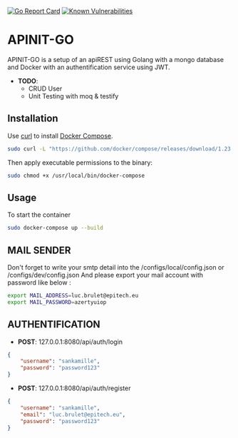 [![Go Report Card](https://goreportcard.com/badge/github.com/lbrulet/APINIT-GO)](https://goreportcard.com/report/github.com/lbrulet/APINIT-GO)
[![Known Vulnerabilities](https://snyk.io//test/github/lbrulet/APINIT-GO/badge.svg?targetFile=Gopkg.lock)](https://snyk.io//test/github/lbrulet/APINIT-GO?targetFile=Gopkg.lock)

  
    

  
# APINIT-GO

APINIT-GO is a setup of an apiREST using Golang with a mongo database and Docker with an authentification service using JWT.

* __TODO__:
    - CRUD User
    - Unit Testing with moq & testify

## Installation

Use [curl](https://curl.haxx.se/) to install [Docker Compose](https://docs.docker.com/compose/install/#install-compose).

```bash
sudo curl -L "https://github.com/docker/compose/releases/download/1.23.1/docker-compose-$(uname -s)-$(uname -m)" -o /usr/local/bin/docker-compose
```
Then apply executable permissions to the binary:

```bash
sudo chmod +x /usr/local/bin/docker-compose
```

## Usage

To start the container
```bash
sudo docker-compose up --build
```

## MAIL SENDER

Don't forget to write your smtp detail into the /configs/local/config.json or /configs/dev/config.json
And please export your mail account with password like below :

```bash
export MAIL_ADDRESS=luc.brulet@epitech.eu
export MAIL_PASSWORD=azertyuiop
```

## AUTHENTIFICATION

* __POST__: 127.0.0.1:8080/api/auth/login

```json
{
    "username": "sankamille",
    "password": "password123"
}
```

* __POST__: 127.0.0.1:8080/api/auth/register

```json
{
    "username": "sankamille",
    "email": "luc.brulet@epitech.eu",
    "password": "password123"
}
```